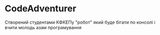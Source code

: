 # CodeAdventurer
Створений студентами КФКЕПу "робот" який буде бігати по консолі і вчити молодь азам програмування
